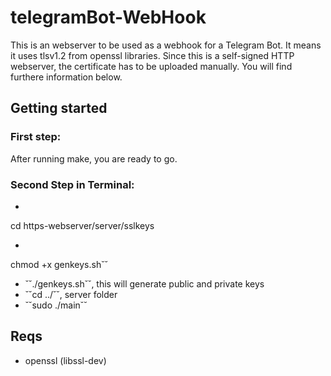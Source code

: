 # telegramBot-WebHook
This is an webserver to be used as a webhook for a Telegram Bot. It means it uses tlsv1.2 from openssl libraries. 
Since this is a self-signed HTTP webserver, the certificate has to be uploaded manually. You will find furthere information below.

## Getting started
### First step:
After running make, you are ready to go.
### Second Step in Terminal:
- ``` bash
cd https-webserver/server/sslkeys
- ```bash
chmod +x genkeys.sh˘˘ 
- ˘˘./genkeys.sh˘˘, this will generate public and private keys
- ˘˘cd ../˘˘, server folder
- ˘˘sudo ./main˘˘ 
## Reqs
- openssl (libssl-dev)

